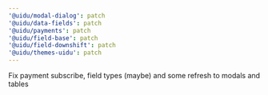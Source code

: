 ```yaml
---
'@uidu/modal-dialog': patch
'@uidu/data-fields': patch
'@uidu/payments': patch
'@uidu/field-base': patch
'@uidu/field-downshift': patch
'@uidu/themes-uidu': patch
---
```


Fix payment subscribe, field types (maybe) and some refresh to modals and tables
